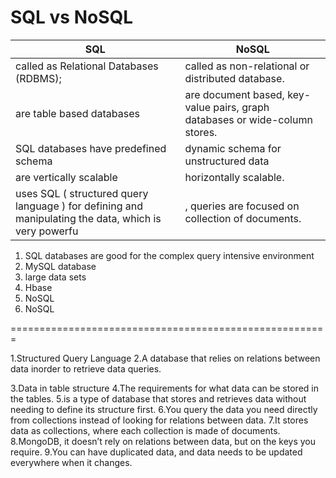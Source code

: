 # SQL vs NoSQL

SQL                  |  NoSQL
---------------------|-------------
called as Relational Databases (RDBMS);|called as non-relational or distributed database.
are table based databases |are document based, key-value pairs, graph databases or wide-column stores. 
SQL databases have predefined schema | dynamic schema for unstructured data
are vertically scalable | horizontally scalable. 
uses SQL ( structured query language ) for defining and manipulating the data, which is very powerfu | , queries are focused on collection of documents.


1.  SQL databases are good for the complex query intensive environment
2.  MySQL database
3.  large data sets
4.  Hbase
5.  NoSQL
6.  NoSQL
   
=======================================================

1.Structured Query Language
2.A database that relies on relations between data inorder to retrieve data queries.

3.Data in table structure
4.The requirements for what data can be stored in the tables.
5.is a type of database that stores and retrieves data without needing to define its structure first.
6.You query the data you need directly from collections instead of looking for relations between data.
7.It stores data as collections, where each collection is made of documents.
8.MongoDB, it doesn’t rely on relations between data, but on the keys you require.
9.You can have duplicated data, and data needs to be updated everywhere when it changes.
